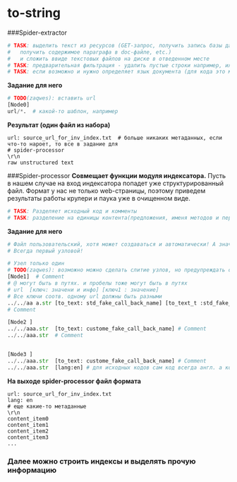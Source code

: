 to-string
=========
###Spider-extractor
```python
# TASK: выделить текст из ресурсов (GET-запрос, получить запись базы данных, 
#   получить содержимое параграфа в doc-файле, etc.) 
#   и сложить ввиде текстовых файлов на диске в отведенном месте
# TASK: предварительная фильтрация - удалить пустые строки например, или строки из одних цифр
# TASK: если возможно и нужно определяет язык документа (для кода это можно сделать потом)
```

**Задание для него**
```python
# TODO(zaqwes): вставить url
[Node0]
url/*.  # какой-то шаблон, например
```

**Результат (один файл из набора)**
```
url: source_url_for_inv_index.txt  # больше никаких метаданных, если что-то нароет, то все в задание для
# spider-processor
\r\n
raw unstructured text
```

###Spider-processor
**Совмещает функции модуля индексатора.** Пусть в нашем случае на вход индексатора попадет уже
структурированный файл. Формат у нас не только web-страницы, поэтому приведем результаты работы
крулери и паука уже в очищенном виде.

```python
# TASK: Разделяет исходный код и комменты
# TASK: разделение на единицы контента(предложения, именя методов и переменных, etc)
```
**Задание для него**
```python
# Файл пользовательский, хотя может создаваться и автоматически! А значит нужна хорошая его проверка
# Всегда первый узловой!

# Узел только один 
# TODO(zaqwes): возможно можно сделать слитие узлов, но предупреждать об этом
[Node1]  # Comment
# @ могут быть в путях. и пробелы тоже могут быть в путях
# url  [ключ: значени и инфо] [ключ1 : значение]
# Все ключи соотв. одному url должны быть разными 
../../aa a.str [to_text: std_fake_call_back_name] [to_text_t :std_fake_call_back_name]# Comment
# Comment

[Node2 ]
../../aaa.str  [to_text: custome_fake_call_back_name] # Comment
../../aaa.str  # Comment


[Node3 ]
../../aaa.str  [to_text: custome_fake_call_back_name] # Comment
../../aaa.str  [lang:en] # для исходных кодов сам код всегда англ. а комменты могут быть разнояз.
```

**На выходе spider-processor файл формата**

```
url: source_url_for_inv_index.txt
lang: en
# еще какие-то метаданные
\r\n
content_item0
content_item1
content_item2
content_item3
...
```

### Далее можно строить индексы и выделять прочую информацию